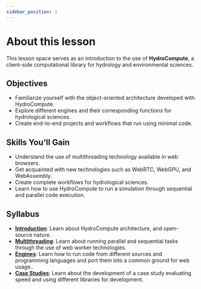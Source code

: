 ```yaml
---
sidebar_position: 1
---
```


# About this lesson

This lesson space serves as an introduction to the use of **HydroCompute**, a client-side computational library for hydrology and environmental sciences.

## Objectives

- Familiarize yourself with the object-oriented architecture developed with HydroCompute.
- Explore different engines and their corresponding functions for hydrological sciences.
- Create end-to-end projects and workflows that run using minimal code.


## Skills You'll Gain

- Understand the use of multithreading technology available in web browsers.
- Get acquainted with new technologies such as WebRTC, WebGPU, and WebAssembly.
- Create complete workflows for hydrological sciences.
- Learn how to use HydroCompute to run a simulation through sequential and parallel code execution.


## Syllabus

- **[Introduction](../docs/intro.md)**: Learn about HydroCompute architecture, and open-source nature.
- **[Multithreading](../docs/tutorial/multithread)**: Learn about running parallel and sequential tasks through the use of web worker technologies.
- **[Engines](../docs/tutorial/engines)**: Learn how to run code from different sources and programming languages and port them into a common ground for web usage..
- **[Case Studies](../docs/tutorial/_category_.json)**: Learn about the development of a case study evaluating speed and using different libraries for development.